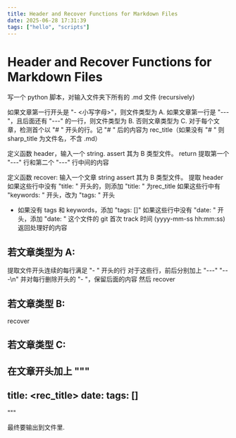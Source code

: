 ```yaml
---
title: Header and Recover Functions for Markdown Files
date: 2025-06-28 17:31:39
tags: ["hello", "scripts"]
---
```

# Header and Recover Functions for Markdown Files

写一个 python 脚本，对输入文件夹下所有的 .md 文件 (recursively)

如果文章第一行开头是
"- <小写字母>"，则文件类型为 A. 如果文章第一行是 "---"，且后面还有 "---" 的一行，则文件类型为 B. 否则文章类型为 C.
对于每个文章，检测首个以 "# " 开头的行。记 "# " 后的内容为 rec_title（如果没有 "# " 则 sharp_title 为文件名，不含 .md）

定义函数 header，输入一个 string.
assert 其为 B 类型文件。
return 提取第一个 "---" 行和第二个 "---" 行中间的内容

定义函数 recover:
输入一个文章 string
assert 其为 B 类型文件。
提取 header
如果这些行中没有 "title: " 开头的，则添加 "title: " 为rec_title
如果这些行中有 "keywords: " 开头，改为 "tags: " 开头
- 如果没有 tags 和 keywords，添加 "tags: []"
如果这些行中没有 "date: " 开头，添加 "date: " 这个文件的 git 首次 track 时间 (yyyy-mm-ss hh:mm:ss)
返回处理好的内容

## 若文章类型为 A:
提取文件开头连续的每行满足 "- " 开头的行
对于这些行，前后分别加上 "---" "---\n"
并对每行删除开头的 "- "，保留后面的内容
然后 recover

## 若文章类型 B:
recover

## 若文章类型 C:
在文章开头加上
"""
---
title: <rec_title>
date: <git first track date>
tags: []
---
"""

最终要输出到文件里.
